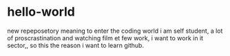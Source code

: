 # hello-world
new repeposetory meaning to enter the coding world
i am self student, a lot of proscrastination and watching film et few work, 
i want to work in it sector,, so this the reason i want to learn github. 
